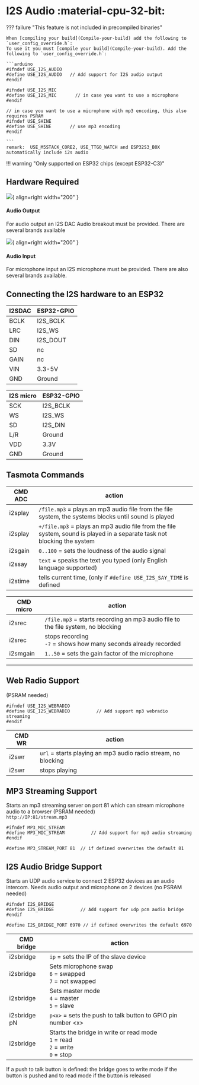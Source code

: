 # I2S Audio :material-cpu-32-bit:

??? failure "This feature is not included in precompiled binaries"  

    When [compiling your build](Compile-your-build) add the following to `user_config_override.h`:
    To use it you must [compile your build](Compile-your-build). Add the following to `user_config_override.h`:

    ```arduino
    #ifndef USE_I2S_AUDIO
    #define USE_I2S_AUDIO   // Add support for I2S audio output
    #endif

    #ifndef USE_I2S_MIC
    #define USE_I2S_MIC		  // in case you want to use a microphone
    #endif

    // in case you want to use a microphone with mp3 encoding, this also requires PSRAM
    #ifndef USE_SHINE
    #define USE_SHINE		// use mp3 encoding		
    #endif

    ```
    remark:  USE_M5STACK_CORE2, USE_TTGO_WATCH and ESP32S3_BOX automatically include i2s audio


!!! warning "Only supported on ESP32 chips (except ESP32-C3)"


## Hardware Required

![](https://user-images.githubusercontent.com/11647075/185345605-be22d8a9-c597-4eb0-8426-12978b126ea0.jpg){ align=right width="200" }

#### Audio Output

For audio output an I2S DAC Audio breakout must be provided. There are several brands available   

![](https://user-images.githubusercontent.com/11647075/185345648-37979fa9-2114-4aa0-be99-ee8c855219b2.jpg){ align=right width="200" }

#### Audio Input

For microphone input an I2S microphone must be provided. There are also several brands available.

## Connecting the I2S hardware to an ESP32


|I2SDAC|ESP32-GPIO|
|---|---|
|BCLK|I2S_BCLK|
|LRC|I2S_WS|
|DIN|I2S_DOUT|
|SD|nc|
|GAIN|nc|
|VIN|3.3-5V|
|GND|Ground|

|I2S micro|ESP32-GPIO|
|---|---|
|SCK|I2S_BCLK|
|WS|I2S_WS|
|SD|I2S_DIN|
|L/R|Ground|
|VDD|3.3V|
|GND|Ground|


## Tasmota Commands

|CMD ADC|action|
|---|---|
|i2splay | `/file.mp3` = plays an mp3 audio file from the file system, the systems blocks until sound is played|
|i2splay | `+/file.mp3` = plays an mp3 audio file from the file system, sound is played in a separate task not blocking the system|
|i2sgain | `0..100` = sets the loudness of the audio signal |
|i2ssay  | `text` = speaks the text you typed (only English language supported)|
|i2stime | tells current time, (only if `#define USE_I2S_SAY_TIME` is defined|

|CMD micro|action|
|---|---|
|i2srec | `/file.mp3` = starts recording an mp3 audio file to the file system, no blocking|
|i2srec | stops recording<BR>`-?` = shows how many seconds already recorded|
|i2smgain | `1..50` = sets the gain factor of the microphone|

----

## Web Radio Support

(PSRAM needed)  

```arduino
#ifndef USE_I2S_WEBRADIO
#define USE_I2S_WEBRADIO          // Add support mp3 webradio streaming
#endif
```

|CMD WR|action|
|---|---|
|i2swr | `url` = starts playing an mp3 audio radio stream, no blocking|
|i2swr |stops playing|

## MP3 Streaming Support

Starts an mp3 streaming server on port 81 which can stream microphone audio to a browser (PSRAM needed)  
`http://IP:81/stream.mp3`

```arduino
#ifndef MP3_MIC_STREAM
#define MP3_MIC_STREAM          // Add support for mp3 audio streaming
#endif

#define MP3_STREAM_PORT 81	// if defined overwrites the default 81
```


## I2S Audio Bridge Support

Starts an UDP audio service to connect 2 ESP32 devices as an audio intercom. Needs audio output and microphone on 2 devices (no PSRAM needed)  

```arduino
#ifndef I2S_BRIDGE
#define I2S_BRIDGE          // Add support for udp pcm audio bridge
#endif

#define I2S_BRIDGE_PORT 6970 // if defined overwrites the default 6970
```

|CMD bridge|action|
|---|---|
i2sbridge | `ip` = sets the IP of the slave device|
|i2sbridge | Sets microphone swap<br>`6` = swapped<BR>`7` = not swapped|
|i2sbridge | Sets master mode <br> `4` = master<br>`5` = slave|
|i2sbridge pN|`p<x>` = sets the push to talk button to GPIO pin number <x\>|
|i2sbridge | Starts the bridge in write or read mode<BR>`1` = read<BR>`2` = write<BR>`0` = stop|  

If a push to talk button is defined: the bridge goes to write mode if the button is pushed and to read mode if the button is released  